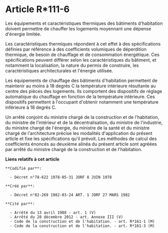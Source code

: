 # Article R*111-6

Les équipements et caractéristiques thermiques des bâtiments d'habitation doivent permettre de chauffer les logements
moyennant une dépense d'énergie limitée.

Les caractéristiques thermiques répondent à cet effet à des spécifications définies par référence à des coefficients
volumiques de déperdition thermique, de besoin de chauffage et de consommation énergétique. Ces spécifications peuvent
différer selon les caractéristiques du bâtiment, et notamment la localisation, la nature du permis de construire, les
caractéristiques architecturales et l'énergie utilisée.

Les équipements de chauffage des bâtiments d'habitation permettent de maintenir au moins à 18 degrés C la température
intérieure résultante au centre des pièces des logements. Ils comportent des dispositifs de réglage automatique du chauffage
en fonction de la température intérieure. Ces dispositifs permettent à l'occupant d'obtenir notamment une température
inférieure à 18 degrés C.

Un arrêté conjoint du ministre chargé de la construction et de l'habitation, du ministre de l'intérieur et de la
décentralisation, du ministre de l'industrie, du ministre chargé de l'énergie, du ministre de la santé et du ministre chargé
de l'architecture précise les modalités d'application du présent article et fixe les spécifications qu'il prévoit. Les
méthodes de calcul des coefficients énoncés au deuxième alinéa du présent article sont agréées par arrêté du ministre chargé
de la construction et de l'habitation.

**Liens relatifs à cet article**

	**Codifié par**:

	  - Décret n°78-622 1978-05-31 JORF 8 JUIN 1978

	**Créé par**:

	  - Décret n°82-269 1982-03-24 ART. 1 JORF 27 MARS 1982

	**Cité par**:

	  - Arrêté du 13 avril 1988 - art. 1 (V)
	  - Arrêté du 28 décembre 2012 - art. Annexe III (V)
	  - Code de la construction et de l'habitation. - art. R*161-1 (M)
	  - Code de la construction et de l'habitation. - art. R*161-3 (M)
